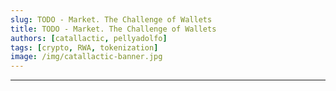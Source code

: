 ```yaml
---
slug: TODO - Market. The Challenge of Wallets
title: TODO - Market. The Challenge of Wallets
authors: [catallactic, pellyadolfo]
tags: [crypto, RWA, tokenization]
image: /img/catallactic-banner.jpg
---
```

---


